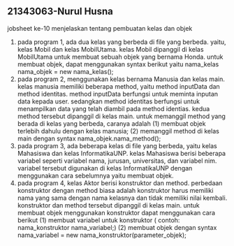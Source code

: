 ## 21343063-Nurul Husna
jobsheet ke-10 menjelaskan tentang pembuatan kelas dan objek
1. pada program 1, ada dua kelas yang berbeda di file yang berbeda. yaitu, kelas Mobil dan kelas MobilUtama. kelas Mobil dipanggil di kelas MobilUtama untuk membuat sebuah objek yang bernama Honda. untuk membuat objek, dapat menggunakan syntax berikut yaitu nama_kelas nama_objek = new nama_kelas();
2. pada program 2, menggunakan kelas bernama Manusia dan kelas main. kelas manusia memiliki beberapa method, yaitu method inputData dan method identitas. method inputData berfungsi untuk meminta inputan data kepada user. sedangkan method identitas berfungsi untuk menampilkan data yang telah diambil pada method identias. kedua method tersebut dipanggil di kelas main. untuk memanggil method yang berada di kelas yang berbeda, caranya adalah (1) membuat objek terlebih dahulu dengan kelas manusia; (2) memanggil method di kelas main dengan syntax nama_objek.nama_method();
3. pada program 3, ada beberapa kelas di file yang berbeda, yaitu kelas Mahasiswa dan kelas InformatikaUNP. kelas Mahasiswa berisi beberapa variabel seperti variabel nama, jurusan, universitas, dan variabel nim. variabel tersebut digunakan di kelas InformatikaUNP dengan menggunakan cara sebelumnya yaitu membuat objek.
4. pada program 4, kelas Aktor berisi konstruktor dan method. perbedaan konstruktor dengan method biasa adalah konstruktor harus memiliki nama yang sama dengan nama kelasnya dan tidak memiliki nilai kembali. konstruktor dan method tersebut dipanggil di kelas main. untuk membuat objek menggunakan konstruktor dapat menggunakan cara berikut (1) membuat variabel untuk konstruktor ( contoh: nama_konstruktor nama_variabel;) (2) membuat objek dengan syntax nama_variabel = new nama_konstruktor(parameter_objek);
